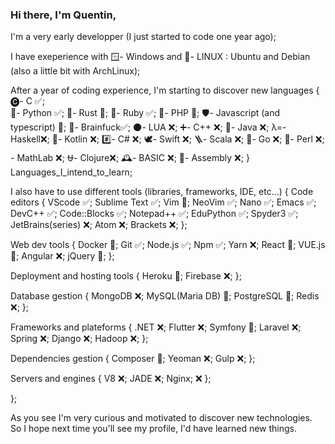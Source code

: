 ### Hi there, I'm Quentin,

I'm a very early developper (I just started to code one year ago);

I have exeperience with 🪟- Windows and 🐧- LINUX : Ubuntu and Debian (also a little bit with ArchLinux);

After a year of coding experience, I'm starting to discover new languages {
	🅒- C ✅;<br/>          🐍- Python ✅;      🦀- Rust 📝;
	💎- Ruby ✅;       🐘- PHP 📝;        🛡️- Javascript (and typescript) 📝;
	🧠- Brainfuck✅;   🌑- LUA ❌;        ➕- C++ ❌;
	🍵- Java ❌;       λ=- Haskell❌;     📐- Kotlin ❌;
	#️⃣- C# ❌;         🕊- Swift ❌;      🪜- Scala ❌; 
	🦫- Go ❌;         🐪- Perl ❌;        - MathLab ❌;
	⛎- Clojure❌;     🕰️- BASIC ❌;      🔧- Assembly ❌;
} Languages_I_intend_to_learn;

I also have to use different tools (libraries, frameworks, IDE, etc...) {
  Code editors {
      VScode ✅;       Sublime Text ✅;     Vim 📝;
      NeoVim ✅;       Nano ✅;             Emacs ✅;
      DevC++ ✅;       Code::Blocks ✅;     Notepad++ ✅;
      EduPython ✅;    Spyder3 ✅;          JetBrains(series) ❌;
      Atom ❌;         Brackets ❌;
  };
  
  Web dev tools {
      Docker 📝;   Git ✅;
      Node.js ✅;  Npm ✅;     Yarn ❌;
      React 📝;    VUE.js 📝;  Angular ❌;
      jQuery 📝;
  };

  Deployment and hosting tools {
      Heroku 📝;
      Firebase ❌;
  };
  
  Database gestion {
      MongoDB ❌;
      MySQL(Maria DB) 📝;
      PostgreSQL 📝;
      Redis ❌;
  };

  Frameworks and plateforms {
      .NET ❌;      Flutter ❌;    Symfony 📝;
      Laravel ❌;   Spring ❌;     Django ❌;
      Hadoop ❌;
  };

  Dependencies gestion {
      Composer 📝;
      Yeoman ❌;
      Gulp ❌;
  };

  Servers and engines {
      V8 ❌;
      JADE ❌;
      Nginx; ❌ 
  };

};

As you see I'm very curious and motivated to discover new technologies.
So I hope next time you'll see my profile, I'd have learned new things.
<!--
**Qua-9-9-1/Qua-9-9-1** is a ✨ _special_ ✨ repository because its `README.md` (this file) appears on your GitHub profile.

Here are some ideas to get you started:

- 🔭 I’m currently working on ...
- 🌱 I’m currently learning ...
- 👯 I’m looking to collaborate on ...
- 🤔 I’m looking for help with ...
- 💬 Ask me about ...
- 📫 How to reach me: ...
- 😄 Pronouns: ...
- ⚡ Fun fact: ...
-->
